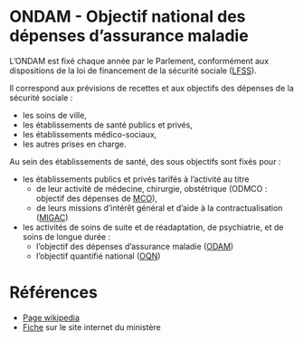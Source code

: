 # ONDAM - Objectif national des dépenses d’assurance maladie
<!-- SPDX-License-Identifier: MPL-2.0 -->

L’ONDAM est fixé chaque année par le Parlement, conformément aux dispositions de la loi de financement de la sécurité sociale ([LFSS](LFSS.md)). 

Il correspond aux prévisions de recettes et aux objectifs des dépenses de la sécurité sociale : 
- les soins de ville, 
- les établissements de santé publics et privés,
- les établissements médico-sociaux,
- les autres prises en charge.
 
Au sein des établissements de santé, des sous objectifs sont fixés pour : 
- les établissements publics et privés tarifés à l’activité au titre 
  - de leur activité de médecine, chirurgie, obstétrique (ODMCO : objectif des dépenses de [MCO](MCO.md)), 
  - de leurs missions d’intérêt général et d’aide à la contractualisation ([MIGAC](MIGAC.md))
- les activités de soins de suite et de réadaptation, de psychiatrie, et de soins de longue durée : 
  - l’objectif des dépenses d’assurance maladie ([ODAM](ONDAM.md)) 
  - l’objectif quantifié national ([OQN](OQN.md))

# Références

- [Page wikipedia](https://fr.wikipedia.org/wiki/ONDAM)
- [Fiche](https://solidarites-sante.gouv.fr/professionnels/gerer-un-etablissement-de-sante-medico-social/financement/financement-des-etablissements-de-sante-10795/financement-des-etablissements-de-sante-glossaire/article/ondam-objectif-national-des-depenses-d-assurance-maladie) sur le site internet du ministère
